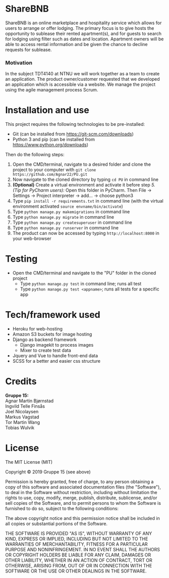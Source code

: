 # ShareBNB
ShareBNB is an online marketplace and hospitality service which allows for users to arrange or offer lodging. The primary focus is to give hosts the opportunity to sublease their rented apartment(s), and for guests to search for lodging using filter such as dates and location. Apartment owners will be able to access rental information and be given the chance to decline requests for sublease.

### Motivation
In the subject TDT4140 at NTNU we will work together as a team to create an application. The product owner/customer requested that we developed an application which is accessible via a website. We manage the project using the agile management process Scrum.


# Installation and use
This project requires the following technologies to be pre-installed:
* Git (can be installed from https://git-scm.com/downloads)
* Python 3 and pip (can be installed from https://www.python.org/downloads)

Then do the following steps:
1. Open the CMD/terminal, navigate to a desired folder and clone the project to your computer with `git clone https://github.com/Agnar22/PU.git`
2. Now navigate to the cloned directory by typing `cd PU` in command line
3. **(Optional)** Create a virtual environment and activate it before step *5.*<br>
*(Tip for PyCharm users):* Open this folder in PyCharm. Then File -> Settings -> Project interpreter -> add... -> choose python3
5. Type `pip install -r requirements.txt` in command line (with the virtual environment activated `source envname/bin/activate`)
6. Type `python manage.py makemigrations` in command line
7. Type `python manage.py migrate` in command line
8. Type `python manage.py createsuperuser` in command line
9. Type `python manage.py runserver` in command line
10. The product can now be accessed by typing `http://localhost:8000` in your web-browser 

# Testing
* Open the CMD/terminal and navigate to the "PU" folder in the cloned project
    * Type `python manage.py test` in command line; runs all test
    * Type `python manage.py test <appname>`; runs all tests for a specific app

# Tech/framework used
*  Heroku for web-hosting
*  Amazon S3 buckets for image hosting
*  Django as backend framework
    *  Django imagekit to process images
    *  Mixer to create test data
*  Jquery and Vue to handle front-end data
*  SCSS for a better and easier css structure

# Credits
**Gruppe 15:**<br>
Agnar Martin Bjørnstad<br>
Ingvild Telle Finsås<br>
Joel Nicolaysen<br>
Markus Vagstad<br>
Tor Martin Wang<br>
Tobias Wulvik<br>

# License
The MIT License (MIT)

Copyright © 2019 Gruppe 15 (see above)

Permission is hereby granted, free of charge, to any person obtaining a copy of this software and associated documentation files (the "Software"), to deal in the Software without restriction, including without limitation the rights to use, copy, modify, merge, publish, distribute, sublicense, and/or sell copies of the Software, and to permit persons to whom the Software is furnished to do so, subject to the following conditions:

The above copyright notice and this permission notice shall be included in all copies or substantial portions of the Software.

THE SOFTWARE IS PROVIDED "AS IS", WITHOUT WARRANTY OF ANY KIND, EXPRESS OR IMPLIED, INCLUDING BUT NOT LIMITED TO THE WARRANTIES OF MERCHANTABILITY, FITNESS FOR A PARTICULAR PURPOSE AND NONINFRINGEMENT. IN NO EVENT SHALL THE AUTHORS OR COPYRIGHT HOLDERS BE LIABLE FOR ANY CLAIM, DAMAGES OR OTHER LIABILITY, WHETHER IN AN ACTION OF CONTRACT, TORT OR OTHERWISE, ARISING FROM, OUT OF OR IN CONNECTION WITH THE SOFTWARE OR THE USE OR OTHER DEALINGS IN THE SOFTWARE.
